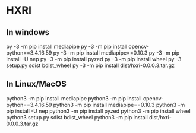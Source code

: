 # HXRI

## In windows

py -3 -m pip install mediapipe
py -3 -m pip install opencv-python==3.4.16.59
py -3 -m pip install mediapipe==0.10.3
py -3 -m pip install -U nep
py -3 -m  pip install pyzed
py -3 -m pip install wheel
py -3 setup.py sdist bdist_wheel
py -3 -m pip install dist/hxri-0.0.0.3.tar.gz

## In Linux/MacOS

python3 -m pip install mediapipe
python3 -m pip install opencv-python==3.4.16.59
python3 -m pip install mediapipe==0.10.3
python3 -m pip install -U nep
python3 -m pip install pyzed
python3 -m pip install wheel
python3 setup.py sdist bdist_wheel
python3 -m pip install dist/hxri-0.0.0.3.tar.gz

